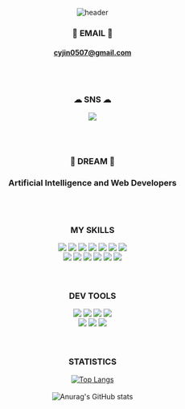 

<div align="center">

![header](https://capsule-render.vercel.app/api?type=waving&color=276fff&height=300&section=header&text=welcome&fontColor=ffffff&fontSize=70&animation=fadeIn&fontAlignY=38)

### 📧 EMAIL 📧 <br/>
#### cyjin0507@gmail.com

<br/>
<br/>

### ☁︎ SNS ☁︎ <br/>
<a href="https://www.instagram.com/cyjin0507?igsh=ZjRwM2NzbGRlZmFk"><img src="https://img.shields.io/badge/instagram-E4405F?style=for-the-badge&logo=이미지 이름&logoColor=black"></a>

<br/>
<br/>

### 🚩 DREAM 🚩<br/>
### Artificial Intelligence and Web Developers

<br/>
<br/>


### MY SKILLS <br/>

<img src="https://img.shields.io/badge/html-E34F26?style=for-the-badge&logo=이미지 이름&logoColor=black">
<img src="https://img.shields.io/badge/css-1572B6?style=for-the-badge&logo=이미지 이름&logoColor=black">
<img src="https://img.shields.io/badge/javascript-F7DF1E?style=for-the-badge&logo=이미지 이름&logoColor=black">
<img src="https://img.shields.io/badge/php-777BB4?style=for-the-badge&logo=이미지 이름&logoColor=black">
<img src="https://img.shields.io/badge/java-F7DF1E?style=for-the-badge&logo=이미지 이름&logoColor=black">
<img src="https://img.shields.io/badge/python-3776AB?style=for-the-badge&logo=이미지 이름&logoColor=black">
<img src="https://img.shields.io/badge/C-A8B9CC?style=for-the-badge&logo=이미지 이름&logoColor=black">
<br/>
<img src="https://img.shields.io/badge/typescript-3178C6?style=for-the-badge&logo=이미지 이름&logoColor=black">
<img src="https://img.shields.io/badge/react-61DAFB?style=for-the-badge&logo=이미지 이름&logoColor=black">
<img src="https://img.shields.io/badge/mysql-4479A1?style=for-the-badge&logo=이미지 이름&logoColor=black">
<img src="https://img.shields.io/badge/oracle-F80000?style=for-the-badge&logo=이미지 이름&logoColor=black">
<img src="https://img.shields.io/badge/xampp-FB7A24?style=for-the-badge&logo=이미지 이름&logoColor=black">
<img src="https://img.shields.io/badge/Next.js-000000?style=for-the-badge&logo=이미지 이름&logoColor=black">

<br/>
<br/>
<br/>

### DEV TOOLS <br/>
<img src="https://img.shields.io/badge/vsCode-007ACC?style=for-the-badge&logo=이미지 이름&logoColor=black">
<img src="https://img.shields.io/badge/eclipse-2C2255?style=for-the-badge&logo=이미지 이름&logoColor=black">
<img src="https://img.shields.io/badge/spyder-FF0000?style=for-the-badge&logo=이미지 이름&logoColor=black">
<img src="https://img.shields.io/badge/Intellij-000000?style=for-the-badge&logo=이미지 이름&logoColor=black">
<br/>
<img src="https://img.shields.io/badge/PHPStorm-000000?style=for-the-badge&logo=이미지 이름&logoColor=black">
<img src="https://img.shields.io/badge/jupyter-F37626?style=for-the-badge&logo=이미지 이름&logoColor=black">
<img src="https://img.shields.io/badge/pycharm-000000?style=for-the-badge&logo=이미지 이름&logoColor=black">


<br/>
<br/>
<br/>

### STATISTICS <br/>

[![Top Langs](https://github-readme-stats.vercel.app/api/top-langs/?username=cyjin0507&layout=donut)](https://github.com/anuraghazra/github-readme-stats)
<br/>
<br/>
![Anurag's GitHub stats](https://github-readme-stats.vercel.app/api?username=cyjin0507&show_icons=true&theme=radical)

</div>


